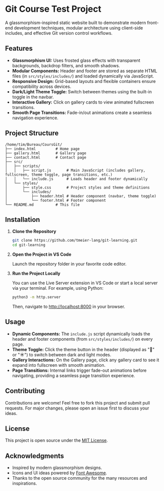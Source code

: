 # Git Course Test Project

A glassmorphism-inspired static website built to demonstrate modern front-end development techniques, modular architecture using client-side includes, and effective Git version control workflows.

## Features

- **Glassmorphism UI:** Uses frosted glass effects with transparent backgrounds, backdrop filters, and smooth shadows.
- **Modular Components:** Header and footer are stored as separate HTML files (in `src/styles/includes/`) and loaded dynamically via JavaScript.
- **Responsive Design:** Grid-based layouts and flexible containers ensure compatibility across devices.
- **Dark/Light Theme Toggle:** Switch between themes using the built-in toggle in the navbar.
- **Interactive Gallery:** Click on gallery cards to view animated fullscreen transitions.
- **Smooth Page Transitions:** Fade-in/out animations create a seamless navigation experience.

## Project Structure

```
/home/tim/Bureau/CoursGit/
├── index.html         # Home page
├── gallery.html       # Gallery page
├── contact.html       # Contact page
├── src/
│   ├── scripts/
│   │   ├── script.js       # Main JavaScript (includes gallery, fullscreen, theme toggle, page transitions, etc.)
│   │   └── include.js      # Loads header and footer dynamically
│   └── styles/
│       ├── style.css       # Project styles and theme definitions
│       └── includes/
│           ├── header.html # Header component (navbar, theme toggle)
│           └── footer.html # Footer component
└── README.md          # This file
```

## Installation

1. **Clone the Repository**

   ```bash
   git clone https://github.com/tmeier-lang/git-learning.git
   cd git-learning
   ```

2. **Open the Project in VS Code**

   Launch the repository folder in your favorite code editor.

3. **Run the Project Locally**

   You can use the Live Server extension in VS Code or start a local server via your terminal. For example, using Python:

   ```bash
   python3 -m http.server
   ```

   Then, navigate to [http://localhost:8000](http://localhost:8000) in your browser.

## Usage

- **Dynamic Components:** The `include.js` script dynamically loads the header and footer components (from `src/styles/includes/`) on every page.
- **Theme Toggle:** Click the theme button in the header (displayed as "🌙" or "☀️") to switch between dark and light modes.
- **Gallery Interactions:** On the Gallery page, click any gallery card to see it expand into fullscreen with smooth animation.
- **Page Transitions:** Internal links trigger fade-out animations before navigating, providing a seamless page transition experience.

## Contributing

Contributions are welcome! Feel free to fork this project and submit pull requests. For major changes, please open an issue first to discuss your ideas.

## License

This project is open source under the [MIT License](LICENSE).

## Acknowledgments

- Inspired by modern glassmorphism designs.
- Icons and UI ideas powered by [Font Awesome](https://fontawesome.com/).
- Thanks to the open source community for the many resources and inspirations.
